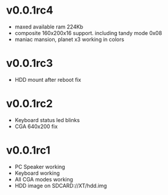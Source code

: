 # v0.0.1rc4
- maxed available ram 224Kb
- composite 160x200x16 support. including tandy mode 0x08
- maniac mansion, planet x3 working in colors

# v0.0.1rc3
- HDD mount after reboot fix

# v0.0.1rc2
- Keyboard status led blinks
- CGA 640x200 fix

# v0.0.1rc1
- PC Speaker working
- Keyboard working
- All CGA modes working
- HDD image on SDCARD://XT/hdd.img
 